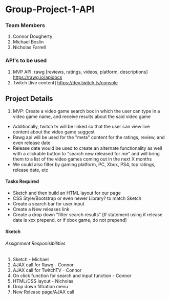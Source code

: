 # Group-Project-1-API
### Team Members 
1. Connor Dougherty
2. Michael Boslin
3. Nicholas Farrell
### API's to be used
1. MVP API: rawg [reviews, ratings, videos, platform, descriptions] https://rawg.io/apidocs
2. Twitch [live content] https://dev.twitch.tv/console
## Project Details
1. MVP: Create a video game search box in which the user can type in a video game name, and receive results about the said video game
- Additionally, twitch tv will be linked so that the user can view live content about the video game suggest
- Rawg api will be used for the "meta" content for the ratings, review, and even release date
- Release date would be used to create an alternate functionality as well with a clickable button to "search new released for me" and will bring them to a list of the video games coming out in the next X months 
- We could also filter by gaming platform, PC, Xbox, PS4, top ratings, release date, etc 
#### Tasks Required
- Sketch and then build an HTML layout for our page
- CSS Style/Bootstrap or even newer Library? to match Sketch
- Create a search bar for user input 
- Create a New releases link
- Create a drop down "filter search results" [If statement using if release date is xxx prepend, or if xbox game, do not prepend]


#### Sketch

###### Assignment Responisibilities 
1. Sketch - Michael
2. AJAX call for Rawg - Connor
3. AJAX call for TwitchTV - Connor 
4. On click function for search and input function - Connor
5. HTML/CSS layout - Nicholas
6. Drop down filtration menu 
7. New Release page/AJAX call 


